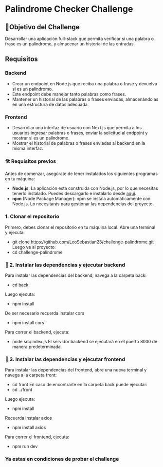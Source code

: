 # Palindrome Checker Challenge

## 📄Objetivo del Challenge

Desarrollar una aplicación full-stack que permita verificar si una palabra o frase es un palíndromo, y almacenar un historial de las entradas.

## Requisitos

### Backend

- Crear un endpoint en Node.js que reciba una palabra o frase y devuelva si es un palíndromo.
- Este endpoint debe manejar tanto palabras como frases.
- Mantener un historial de las palabras o frases enviadas, almacenándolas en una estructura de datos adecuada.

### Frontend

- Desarrollar una interfaz de usuario con Next.js que permita a los usuarios ingresar palabras o frases, enviar la solicitud al endpoint y mostrar si es un palíndromo.
- Mostrar el historial de palabras o frases enviadas al backend en la misma interfaz.

### 🛠️ Requisitos previos

Antes de comenzar, asegúrate de tener instalados los siguientes programas en tu máquina:

- **Node.js**: La aplicación está construida con Node.js, por lo que necesitas tenerlo instalado. Puedes descargarlo e instalarlo desde [aquí](https://nodejs.org/).
- **npm** (Node Package Manager): npm se instala automáticamente con Node.js. Lo necesitarás para gestionar las dependencias del proyecto.

### 1. Clonar el repositorio

Primero, debes clonar el repositorio en tu máquina local. Abre una terminal y ejecuta:
- git clone https://github.com/LeoSebastian23/challenge-palindrome.git
Luego ve al proyecto:
- cd challenge-palindrome

### 🚀 2. Instalar las dependencias y ejecutar backend
Para instalar las dependencias del backend, navega a la carpeta back:
  -  cd back
    
Luego ejecuta:
  - npm install
    
De ser necesario recuerda instalar cors
  - npm install cors
    
Para correr el backend, ejecuta:
  - node src/index.js
El servidor backend se ejecutará en el puerto 8000 de manera predeterminada.

### 🚀 3. Instalar las dependencias y ejecutar frontend
Para instalar las dependencias del frontend, abre una nueva terminal y navega a la carpeta front:
  -  cd front
En caso de encontrarte en la carpeta back puede ejecutar:
  -  cd ../front
    
Luego ejecuta:
  - npm install
    
Recuerda instalar axios

  - npm install axios
    
Para correr el frontend, ejecuta:
  - npm run dev

### Ya estas en condiciones de probar el challenge


